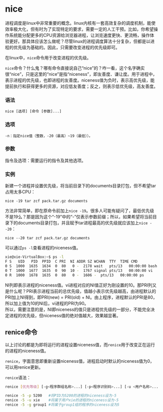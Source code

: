 # nice

进程调度是linux中非常重要的概念。linux内核有一套高效复杂的调度机制，能使效率极大化，但有时为了实现特定的要求，需要一定的人工干预。比如，你希望操作系统能分配更多的CPU资源给浏览器进程，让浏览速度更快、更流畅，操作体验更好。那具体应该怎么做呢？尽管linux的进程调度算法十分复杂，但都是以进程的优先级为基础的。因此，只需要改变进程的优先级即可。

在linux中，`nice`​命令用于改变进程的优先级。

​`nice`​命令？什么鬼？哪有命令直接说自己“nice”的？咋一看，这个名字确实很“nice”，只是这里的“nice”是指“niceness”，即友善度、谦让度。用于进程中，表示进程的优先级，也即进程的友善度。niceness值为负时，表示高优先级，能提前执行和获得更多的资源，对应低友善度；反之，则表示低优先级，高友善度。

### 语法

```shell
nice [选项] [命令 [参数]...]
```

### 选项

```shell
-n：指定nice值（整数，-20（最高）~19（最低））。
```

### 参数

指令及选项：需要运行的指令及其他选项。

### 实例

新建一个进程并设置优先级，将当前目录下的documents目录打包，但不希望tar占用太多CPU：

```shell
nice -19 tar zcf pack.tar.gz documents
```

方法非常简单，即在原命令前加上`nice -19`​。很多人可能有疑问了，最低优先级不是19么？那是因为这个“-19”中的“-”仅表示参数前缀；所以，如果希望将当前目录下的documents目录打包，并且赋予tar进程最高的优先级就应该加上`nice --20`​：

```shell
nice --20 tar zcf pack.tar.gz documents
```

可以通过`ps -l`​查看进程的niceness值。

```bash
xie@xie-VirtualBox:~$ ps -l
F S   UID   PID  PPID  C PRI  NI ADDR SZ WCHAN  TTY  TIME CMD
0 S  1000  1635  1634  0  80   0 -  2178 wait   pts/13   00:00:00 bash
0 T  1000  1677  1635  0  90  10 -  1767 signal pts/13   00:00:00 vi
0 R  1000  1678  1635  0  80   0 -  1606 -  pts/13   00:00:00 ps

```

NI列即表示进程的niceness值。vi进程对应的NI值正好为刚设置的10。那PRI列又是什么呢？PRI表示进程当前的总优先级，值越小表示优先级越高，由进程默认的PRI加上NI得到，即PRI(new) \= PRI(old) + NI。由上程序，进程默认的PRI是80，所以加上值为10的NI后，vi进程的PRI为90。  
所以，需要注意的是，NI即niceness的值只是进程优先级的一部分，不能完全决定进程的优先级，但niceness值的绝对值越大，效果越显著。

## renice命令

以上讨论的都是为即将运行的进程设置niceness值，而`renice`​用于改变正在运行的进程的niceness值。

​`renice`​，字面意思即重新设置niceness值，进程启动时默认的niceness值为0，可以用renice更新。

​`renice`​语法：

```bash
renice [优先等级] [-g<程序群组名称>...] [-p<程序识别码>...] [-u <用户名称>...]
```

```bash
renice -5 -p 5200   #将PID为5200的进程的niceness设为-5
renice -5 -u xie    #将属于用户xie的进程的niceness设为-5
renice -5 -g group1 #将属于group1组的程序的niceness设为5
```

‍
